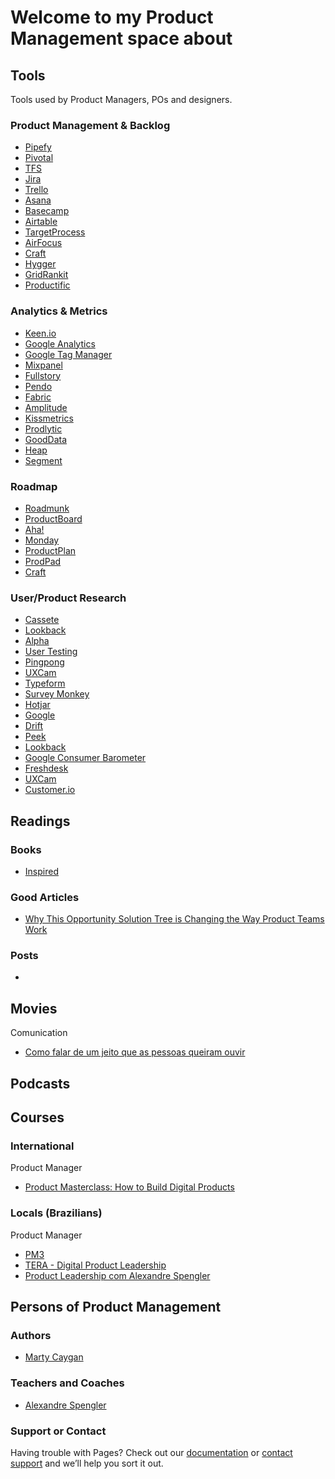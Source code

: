 
# Welcome to my Product Management space about

## Tools

Tools used by Product Managers, POs and designers.

### Product Management & Backlog
- [Pipefy](http://www.pipefy.com)
- [Pivotal](https://pivotal.io/tracker)
- [TFS](https://www.visualstudio.com/tfs/)
- [Jira](https://www.atlassian.com/software/jira)
- [Trello](https://trello.com/)
- [Asana](https://asana.com/)
- [Basecamp](https://basecamp.com/)
- [Airtable](https://airtable.com/)
- [TargetProcess](https://www.targetprocess.com/)
- [AirFocus](https://airfocus.io/)
- [Craft](https://craft.io/)
- [Hygger](https://hygger.io/)
- [GridRankit](https://www.gridrankit.com/)
- [Productific](https://productific.com/)

### Analytics & Metrics
- [Keen.io](https://keen.io/)
- [Google Analytics](https://www.google.com/analytics)
- [Google Tag Manager](http://tagmanager.google.com/)
- [Mixpanel](https://mixpanel.com/)
- [Fullstory](https://www.fullstory.com/)
- [Pendo](https://www.pendo.io/)
- [Fabric](https://get.fabric.io/)
- [Amplitude](https://amplitude.com/)
- [Kissmetrics](https://www.kissmetrics.com/)
- [Prodlytic](https://prodlytic.com/)
- [GoodData](https://www.gooddata.com/)
- [Heap](https://heapanalytics.com/)
- [Segment](https://segment.com/)

### Roadmap
- [Roadmunk](https://roadmunk.com/)
- [ProductBoard](https://www.productboard.com/)
- [Aha!](https://www.aha.io/)
- [Monday](https://monday.com/)
- [ProductPlan](https://www.productplan.com/)
- [ProdPad](https://www.prodpad.com/)
- [Craft](https://craft.io/)

### User/Product Research
- [Cassete](http://www.cassette.design/)
- [Lookback](https://lookback.io/)
- [Alpha](https://alphahq.com/)
- [User Testing](https://www.usertesting.com/)
- [Pingpong](https://hellopingpong.com/)
- [UXCam](https://uxcam.com/)
- [Typeform](https://www.typeform.com/?)
- [Survey Monkey](https://www.surveymonkey.com/)
- [Hotjar](https://www.hotjar.com/)
- [Google](https://www.google.com/forms/about/)
- [Drift](https://www.drift.com/)
- [Peek](https://peek.usertesting.com/)
- [Lookback](https://lookback.io/)
- [Google Consumer Barometer](ttps://www.consumerbarometer.com/en/)
- [Freshdesk](https://freshdesk.com/)
- [UXCam](https://uxcam.com/)
- [Customer.io](https://customer.io/)

## Readings

### Books
- [Inspired](https://www.amazon.com.br/Inspired-Create-Tech-Products-Customers/dp/1119387507/)

### Good Articles
- [Why This Opportunity Solution Tree is Changing the Way Product Teams Work](https://www.producttalk.org/2016/08/opportunity-solution-tree/)

### Posts
- []()

## Movies

Comunication
- [Como falar de um jeito que as pessoas queiram ouvir](https://www.youtube.com/watch?v=D236cCikGmA)

Podcasts
- 

## Courses

### International
Product Manager
- [Product Masterclass: How to Build Digital Products](https://sso.teachable.com/secure/16192/checkout/1508051/product-masterclass-how-to-build-digital-products)

### Locals (Brazilians)

Product Manager
- [PM3](https://www.cursospm3.com.br/)
- [TERA - Digital Product Leadership](https://somostera.com/cursos/digital-product-leadership)
- [Product Leadership com Alexandre Spengler](http://spengler.io/cursos/)

## Persons of Product Management

### Authors 
- [Marty Caygan](https://www.linkedin.com/in/cagan/)
 
### Teachers and Coaches
- [Alexandre Spengler](http://spengler.io/about-me/) 

### Support or Contact

Having trouble with Pages? Check out our [documentation](https://help.github.com/categories/github-pages-basics/) or [contact support](https://github.com/contact) and we’ll help you sort it out.

